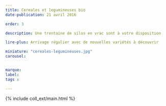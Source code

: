 ```yaml
---
title: Cereales et legumineuses bio
date-publication: 21 avril 2016

order: 3

description: Une trentaine de silos en vrac sont à votre disposition

lire-plus: Arrivage régulier avec de nouvelles variétés à découvrir

miniature: "cereales-legumineuses.jpg"
carousel: 


marque: 
label:
tags :

---
```


<!-- ******************************** -->
<!-- **** intro rayon **** -->



<!-- **** fin intro rayon ********* -->
<!-- ****************************** -->
<!--fin-excerpt-->

{% include coll_ext/main.html %}
